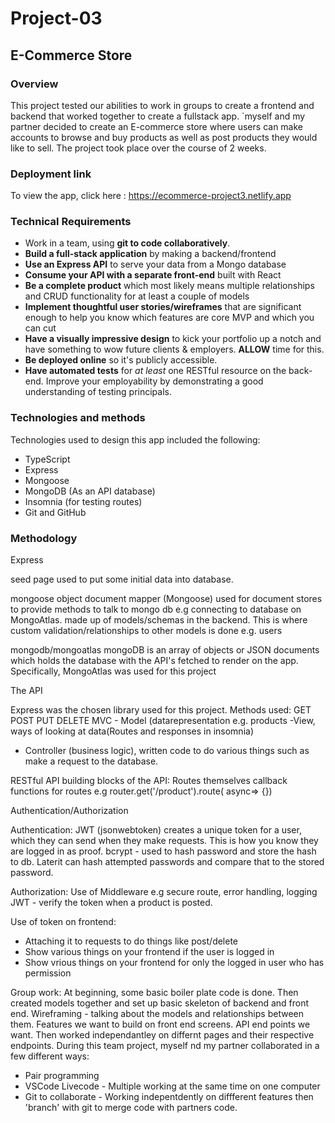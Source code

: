 # Project-03
## E-Commerce Store
### Overview

This project tested our abilities to work in groups to create a frontend and backend that worked together to create a fullstack app. `myself and my partner decided to create an E-commerce store where users can make accounts to  browse and buy products as well as post products they would like to sell. The project took place over the course of 2 weeks.

### Deployment link

To view the app, click here : https://ecommerce-project3.netlify.app

### Technical Requirements

* Work in a team, using **git to code collaboratively**.
* **Build a full-stack application** by making a backend/frontend
* **Use an Express API** to serve your data from a Mongo database
* **Consume your API with a separate front-end** built with React
* **Be a complete product** which most likely means multiple relationships and CRUD functionality for at least a couple of models
* **Implement thoughtful user stories/wireframes** that are significant enough to help you know which features are core MVP and which you can cut
* **Have a visually impressive design** to kick your portfolio up a notch and have something to wow future clients & employers. **ALLOW** time for this.
* **Be deployed online** so it's publicly accessible.
* **Have automated tests** for _at least_ one RESTful resource on the back-end. Improve your employability by demonstrating a good understanding of testing principals.


### Technologies and methods

Technologies used to design this app included the following:

* TypeScript
* Express
* Mongoose
* MongoDB (As an API database)
* Insomnia (for testing routes)
* Git and GitHub

### Methodology

Express


seed page used to put some initial data into database.

mongoose
object document mapper (Mongoose) used for document stores to provide methods to talk to mongo db e.g connecting to database on MongoAtlas.
made up of models/schemas in the backend. This is where custom validation/relationships to other models is done e.g. users

mongodb/mongoatlas
mongoDB is an array of objects or JSON documents which holds the database with the API's fetched to render on the app. Specifically, MongoAtlas was used for this project

The API

Express was the chosen library used for this project.
Methods used: GET POST PUT DELETE
MVC - Model (datarepresentation e.g. products
-View, ways of looking at data(Routes and responses in insomnia)
- Controller (business logic), written code to do various things such as make a request to the database.

RESTful API
building blocks of the API:
Routes themselves
callback functions for routes e.g router.get('/product').route(
async=> {})



Authentication/Authorization

Authentication: 
JWT (jsonwebtoken) creates a unique token for a user, which they can send when they make requests. This is how you know they are logged in as proof.
bcrypt - used to hash password and store the hash to db. Laterit can hash attempted passwords and compare that to the stored password.

Authorization:
Use of Middleware e.g secure route, error handling, logging
JWT - verify the token when a product is posted.

Use of token on frontend:
- Attaching it to requests to do things like post/delete
- Show various things on your frontend if the user is logged in
- Show vrious things on your frontend for only the logged in user who has permission


Group work:
At beginning, some basic boiler plate code is done. Then created models together and set up basic skeleton of backend and front end.
Wireframing - talking about the models and relationships between them. Features we want to build on front end screens. API end points we want.
Then worked independantley on differnt pages and their respective endpoints.
During this team project, myself nd my partner collaborated in a few different ways:
- Pair programming
- VSCode Livecode - Multiple working at the same time on one computer
- Git to collaborate - Working indepentdently on diffferent features then 'branch' with git to merge code with partners code.












